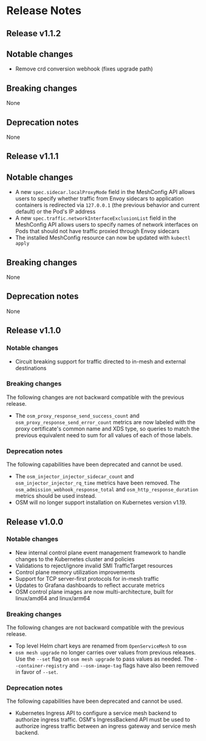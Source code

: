 # Release Notes

## Release v1.1.2

## Notable changes

- Remove crd conversion webhook (fixes upgrade path)

## Breaking changes

None

## Deprecation notes

None

## Release v1.1.1

## Notable changes

- A new `spec.sidecar.localProxyMode` field in the MeshConfig API allows users
  to specify whether traffic from Envoy sidecars to application containers is
  redirected via `127.0.0.1` (the previous behavior and current default) or the
  Pod's IP address
- A new `spec.traffic.networkInterfaceExclusionList` field in the MeshConfig API
  allows users to specify names of network interfaces on Pods that should not
  have traffic proxied through Envoy sidecars
- The installed MeshConfig resource can now be updated with `kubectl apply`

## Breaking changes

None

## Deprecation notes

None

## Release v1.1.0

### Notable changes

- Circuit breaking support for traffic directed to in-mesh and external destinations

### Breaking changes

The following changes are not backward compatible with the previous release.

- The `osm_proxy_response_send_success_count` and `osm_proxy_response_send_error_count` metrics are now labeled with the proxy certificate's common name and XDS type, so queries to match the previous equivalent need to sum for all values of each of those labels.

### Deprecation notes

The following capabilities have been deprecated and cannot be used.

- The `osm_injector_injector_sidecar_count` and `osm_injector_injector_rq_time` metrics have been removed. The `osm_admission_webhook_response_total` and `osm_http_response_duration` metrics should be used instead.
- OSM will no longer support installation on Kubernetes version v1.19.

## Release v1.0.0

### Notable changes

- New internal control plane event management framework to handle changes to the Kubernetes cluster and policies
- Validations to reject/ignore invalid SMI TrafficTarget resources
- Control plane memory utilization improvements
- Support for TCP server-first protocols for in-mesh traffic
- Updates to Grafana dashboards to reflect accurate metrics
- OSM control plane images are now multi-architecture, built for linux/amd64 and linux/arm64

### Breaking changes

The following changes are not backward compatible with the previous release.

- Top level Helm chart keys are renamed from `OpenServiceMesh` to `osm`
- `osm mesh upgrade` no longer carries over values from previous releases. Use the `--set` flag on `osm mesh upgrade` to pass values as needed. The `--container-registry` and `--osm-image-tag` flags have also been removed in favor of `--set`.

### Deprecation notes

The following capabilities have been deprecated and cannot be used.

- Kubernetes Ingress API to configure a service mesh backend to authorize ingress traffic. OSM's IngressBackend API must be used to authorize ingress traffic between an ingress gateway and service mesh backend.
